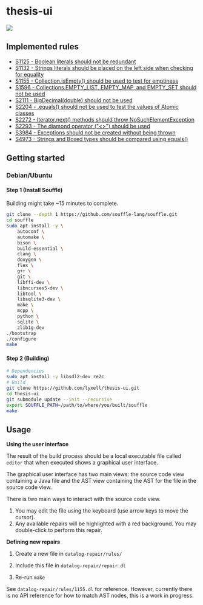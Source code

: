 # thesis-ui

![](https://i.imgur.com/KJDHi5n.gif)

## Implemented rules

* [S1125 - Boolean literals should not be redundant](https://github.com/lyxell/datalog-repair/blob/master/rules/1125.dl)
* [S1132 - Strings literals should be placed on the left side when checking for equality](https://github.com/lyxell/datalog-repair/blob/master/rules/1132.dl)
* [S1155 - Collection.isEmpty() should be used to test for emptiness](https://github.com/lyxell/datalog-repair/blob/master/rules/1155.dl)
* [S1596 - Collections.EMPTY_LIST, EMPTY_MAP, and EMPTY_SET should not be used](https://github.com/lyxell/datalog-repair/blob/master/rules/1596.dl)
* [S2111 - BigDecimal(double) should not be used](https://github.com/lyxell/datalog-repair/blob/master/rules/2111.dl)
* [S2204 - .equals() should not be used to test the values of Atomic classes](https://github.com/lyxell/datalog-repair/blob/master/rules/2204.dl)
* [S2272 - Iterator.next() methods should throw NoSuchElementException](https://github.com/lyxell/datalog-repair/blob/master/rules/2272.dl)
* [S2293 - The diamond operator ("<>") should be used](https://github.com/lyxell/datalog-repair/blob/master/rules/2293.dl)
* [S3984 - Exceptions should not be created without being thrown](https://github.com/lyxell/datalog-repair/blob/master/rules/3984.dl)
* [S4973 - Strings and Boxed types should be compared using equals()](https://github.com/lyxell/datalog-repair/blob/master/rules/4973.dl)

## Getting started

### Debian/Ubuntu

#### Step 1 (Install Soufflé)

Building might take ~15 minutes to complete.

```bash
git clone --depth 1 https://github.com/souffle-lang/souffle.git
cd souffle
sudo apt install -y \
    autoconf \
    automake \
    bison \
    build-essential \
    clang \
    doxygen \
    flex \
    g++ \
    git \
    libffi-dev \
    libncurses5-dev \
    libtool \
    libsqlite3-dev \
    make \
    mcpp \
    python \
    sqlite \
    zlib1g-dev
./bootstrap
./configure
make
```

#### Step 2 (Building)

```bash
# Dependencies
sudo apt install -y libsdl2-dev re2c
# Build
git clone https://github.com/lyxell/thesis-ui.git
cd thesis-ui
git submodule update --init --recursive
export SOUFFLE_PATH=/path/to/where/you/built/souffle
make
```

## Usage

**Using the user interface**

The result of the build process should be a local executable file
called `editor` that when executed shows a graphical user
interface.

The graphical user interface has two main views: the source code view
containing a Java file and the AST view containing the AST for
the file in the source code view.

There is two main ways to interact with the source code view.

1. You may edit the file using the keyboard (use arrow keys to
   move the cursor).
2. Any available repairs will be highlighted with a red
   background. You may double-click to perform this repair.

**Defining new repairs**

1. Create a new file in `datalog-repair/rules/`

2. Include this file in `datalog-repair/repair.dl`

3. Re-run `make`

See `datalog-repair/rules/1155.dl` for reference. However,
currently there is no API reference for how to match AST nodes,
this is a work in progress.
